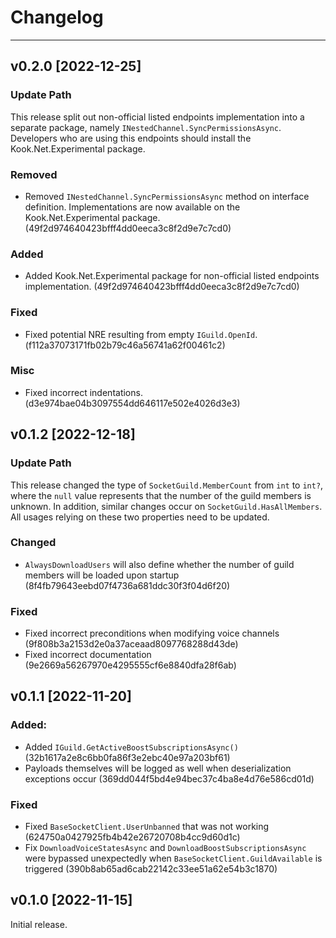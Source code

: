 # Changelog

---

## v0.2.0 [2022-12-25]

### Update Path

This release split out non-official listed endpoints implementation into a separate package, namely
`INestedChannel.SyncPermissionsAsync`. Developers who are using this endpoints should install the
Kook.Net.Experimental package.

### Removed

- Removed `INestedChannel.SyncPermissionsAsync` method on interface definition. Implementations are
  now available on the Kook.Net.Experimental package. (49f2d974640423bfff4dd0eeca3c8f2d9e7c7cd0)

### Added

- Added Kook.Net.Experimental package for non-official listed endpoints implementation.
  (49f2d974640423bfff4dd0eeca3c8f2d9e7c7cd0)

### Fixed

- Fixed potential NRE resulting from empty `IGuild.OpenId`. (f112a37073171fb02b79c46a56741a62f00461c2)

### Misc

- Fixed incorrect indentations. (d3e974bae04b3097554dd646117e502e4026d3e3)

## v0.1.2 [2022-12-18]

### Update Path

This release changed the type of `SocketGuild.MemberCount` from `int` to `int?`, where the `null` value represents
that the number of the guild members is unknown. In addition, similar changes occur on `SocketGuild.HasAllMembers`.
All usages relying on these two properties need to be updated.

### Changed

- `AlwaysDownloadUsers` will also define whether the number of guild members will be loaded upon startup
  (8f4fb79643eebd07f4736a681ddc30f3f04d6f20)

### Fixed

- Fixed incorrect preconditions when modifying voice channels (9f808b3a2153d2e0a37aceaad8097768288d43de)
- Fixed incorrect documentation (9e2669a56267970e4295555cf6e8840dfa28f6ab)

## v0.1.1 [2022-11-20]

### Added:

- Added `IGuild.GetActiveBoostSubscriptionsAsync()` (32b1617a2e8c6bb0fa86f3e2ebc40e97a203bf61)
- Payloads themselves will be logged as well when deserialization exceptions occur (369dd044f5bd4e94bec37c4ba8e4d76e586cd01d)

### Fixed

- Fixed `BaseSocketClient.UserUnbanned` that was not working (624750a0427925fb4b42e26720708b4cc9d60d1c)
- Fix `DownloadVoiceStatesAsync` and `DownloadBoostSubscriptionsAsync` were bypassed unexpectedly
  when `BaseSocketClient.GuildAvailable` is triggered (390b8ab65ad6cab22142c33ee51a62e54b3c1870)

## v0.1.0 [2022-11-15]

Initial release.